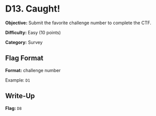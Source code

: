 # D13. Caught!
**Objective:** Submit the favorite challenge number to complete the CTF.

**Difficulty:** Easy (10 points)

**Category:** Survey

## Flag Format
**Format:** challenge number

Example: `D1`

## Write-Up

**Flag:** `D8`
